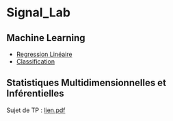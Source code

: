# Signal_Lab
## Machine Learning
- [Regression Linéaire](Régression_Linéaire.ipynb)
- [Classification](Classification.ipynb)

## Statistiques Multidimensionnelles et Inférentielles
Sujet de TP : [lien.pdf](polyTP.pdf)


